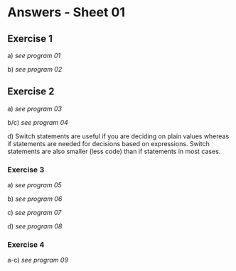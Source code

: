 # Answers - Sheet 01

## Exercise 1

a) *see program 01*

b) *see program 02*

## Exercise 2

a) *see program 03*

b/c) *see program 04*

d) Switch statements are useful if you are deciding on plain values whereas if statements are needed for decisions based on expressions. Switch statements are also smaller (less code) than if statements in most cases. 

### Exercise 3

a) *see program 05*

b) *see program 06*

c) *see program 07*

d) *see program 08*


### Exercise 4

a-c) *see program 09*